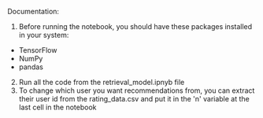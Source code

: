 Documentation:

1. Before running the notebook, you should have these packages installed in your system:
- TensorFlow
- NumPy
- pandas
2. Run all the code from the retrieval_model.ipnyb file
3. To change which user you want recommendations from, you can extract their user id from the rating_data.csv and put it in the 'n' variable at the last cell in the notebook
